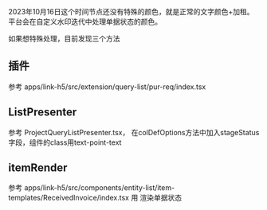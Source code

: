 2023年10月16日这个时间节点还没有特殊的颜色，就是正常的文字颜色+加租。平台会在自定义水印迭代中处理单据状态的颜色。

如果想特殊处理，目前发现三个方法

## 插件
参考 apps/link-h5/src/extension/query-list/pur-req/index.tsx 

## ListPresenter
参考 ProjectQueryListPresenter.tsx， 在colDefOptions方法中加入stageStatus字段，组件的class用text-point-text

## itemRender
参考 apps/link-h5/src/components/entity-list/item-templates/ReceivedInvoice/index.tsx 用 <TextPoint text={billStatus.title} status={billStatus.id} /> 渲染单据状态